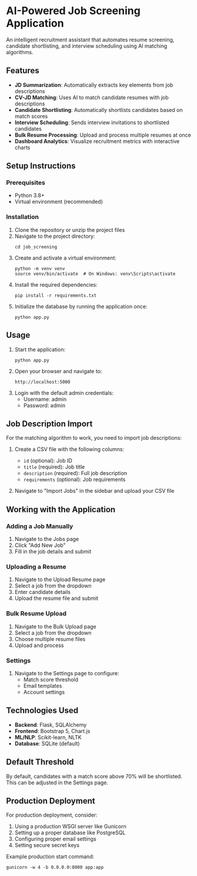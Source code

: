# AI-Powered Job Screening Application

An intelligent recruitment assistant that automates resume screening, candidate shortlisting, and interview scheduling using AI matching algorithms.

## Features

- **JD Summarization**: Automatically extracts key elements from job descriptions
- **CV-JD Matching**: Uses AI to match candidate resumes with job descriptions
- **Candidate Shortlisting**: Automatically shortlists candidates based on match scores
- **Interview Scheduling**: Sends interview invitations to shortlisted candidates  
- **Bulk Resume Processing**: Upload and process multiple resumes at once
- **Dashboard Analytics**: Visualize recruitment metrics with interactive charts

## Setup Instructions

### Prerequisites

- Python 3.8+
- Virtual environment (recommended)

### Installation

1. Clone the repository or unzip the project files
2. Navigate to the project directory:
   ```
   cd job_screening
   ```
3. Create and activate a virtual environment:
   ```
   python -m venv venv
   source venv/bin/activate  # On Windows: venv\Scripts\activate
   ```
4. Install the required dependencies:
   ```
   pip install -r requirements.txt
   ```
5. Initialize the database by running the application once:
   ```
   python app.py
   ```

## Usage

1. Start the application:
   ```
   python app.py
   ```
2. Open your browser and navigate to:
   ```
   http://localhost:5000
   ```
3. Login with the default admin credentials:
   - Username: admin
   - Password: admin

## Job Description Import

For the matching algorithm to work, you need to import job descriptions:

1. Create a CSV file with the following columns:
   - `id` (optional): Job ID
   - `title` (required): Job title
   - `description` (required): Full job description
   - `requirements` (optional): Job requirements

2. Navigate to "Import Jobs" in the sidebar and upload your CSV file

## Working with the Application

### Adding a Job Manually

1. Navigate to the Jobs page
2. Click "Add New Job"
3. Fill in the job details and submit

### Uploading a Resume

1. Navigate to the Upload Resume page
2. Select a job from the dropdown
3. Enter candidate details
4. Upload the resume file and submit

### Bulk Resume Upload

1. Navigate to the Bulk Upload page
2. Select a job from the dropdown
3. Choose multiple resume files
4. Upload and process

### Settings

1. Navigate to the Settings page to configure:
   - Match score threshold
   - Email templates
   - Account settings

## Technologies Used

- **Backend**: Flask, SQLAlchemy
- **Frontend**: Bootstrap 5, Chart.js
- **ML/NLP**: Scikit-learn, NLTK
- **Database**: SQLite (default)

## Default Threshold

By default, candidates with a match score above 70% will be shortlisted. This can be adjusted in the Settings page.

## Production Deployment

For production deployment, consider:

1. Using a production WSGI server like Gunicorn
2. Setting up a proper database like PostgreSQL
3. Configuring proper email settings
4. Setting secure secret keys

Example production start command:
```
gunicorn -w 4 -b 0.0.0.0:8000 app:app
``` 
